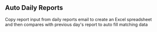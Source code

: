## Auto Daily Reports

Copy report input from daily reports email to create an Excel spreadsheet and then compares with previous day's report to auto fill matching data